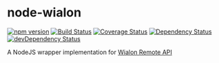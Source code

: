 node-wialon
===========

[![npm version](https://badge.fury.io/js/wialon.svg)](http://badge.fury.io/js/wialon)
[![Build Status](https://travis-ci.org/nukedzn/node-wialon.svg?branch=master)](https://travis-ci.org/nukedzn/node-wialon)
[![Coverage Status](https://coveralls.io/repos/nukedzn/node-wialon/badge.svg)](https://coveralls.io/r/nukedzn/node-wialon)
[![Dependency Status](https://david-dm.org/nukedzn/node-wialon.svg)](https://david-dm.org/nukedzn/node-wialon)
[![devDependency Status](https://david-dm.org/nukedzn/node-wialon/dev-status.svg)](https://david-dm.org/nukedzn/node-wialon#info=devDependencies)

A NodeJS wrapper implementation for [Wialon Remote API](http://sdk.wialon.com/wiki/en/kit/remoteapi/remoteapi)


